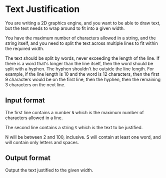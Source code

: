 # Text Justification

You are writing a 2D graphics engine, and you want to be able to draw text, but the text needs to wrap around to fit into a given width.

You have the maximum number of characters allowed in a string, and the string itself, and you need to split the text across multiple
lines to fit within the required width.

The text should be split by words, never exceeding the length of the line. If there is a word that's longer than the line itself, then the word should be split with a hyphen. The hyphen shouldn't be outside the line length. For example, if the line length is 10 and the word is 12 characters, then the first 9 characters would be on the first line, then the hyphen, then the remaining 3 characters on the next line.

## Input format

The first line contains a number `N` which is the maximum number of characters allowed in a line.

The second line contains a string `S` which is the text to be justified.

N will be between 2 and 100, inclusive.
S will contain at least one word, and will contain only letters and spaces.

## Output format

Output the text justified to the given width.
